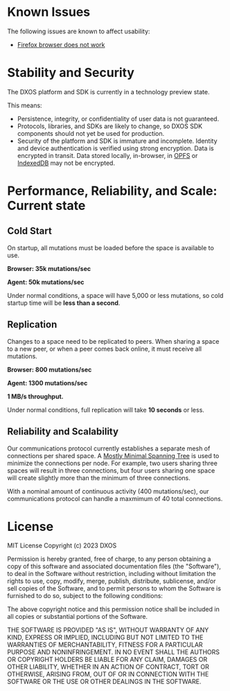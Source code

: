 <!-- TODO(nf): auto-generate this section using an issue label? -->

# Known Issues

The following issues are known to affect usability:

* [Firefox browser does not work](https://github.com/dxos/dxos/issues/3551)

# Stability and Security

The DXOS platform and SDK is currently in a technology preview state.

This means:

* Persistence, integrity, or confidentiality of user data is not guaranteed.
* Protocols, libraries, and SDKs are likely to change, so DXOS SDK components should not yet be used for production.
* Security of the platform and SDK is immature and incomplete. Identity and device authentication is verified using strong encryption. Data is encrypted in transit. Data stored locally, in-browser, in [OPFS](https://fs.spec.whatwg.org/#origin-private-file-system) or [IndexedDB](https://developer.mozilla.org/en-US/docs/Web/API/IndexedDB_API) may not be encrypted.

# Performance, Reliability, and Scale: Current state

## Cold Start

On startup, all mutations must be loaded before the space is available to use.

**Browser: 35k mutations/sec**

**Agent: 50k mutations/sec**

Under normal conditions, a space will have 5,000 or less mutations, so cold startup time will be **less than a second**.

## Replication

Changes to a space need to be replicated to peers. When sharing a space to a new peer, or when a peer comes back online, it must receive all mutations.

**Browser: 800 mutations/sec**

**Agent: 1300 mutations/sec**

**1 MB/s throughput.**

Under normal conditions, full replication will take **10 seconds** or less.

## Reliability and Scalability

Our communications protocol currently establishes a separate mesh of connections per shared space. A [Mostly Minimal Spanning Tree](https://github.com/RangerMauve/mostly-minimal-spanning-tree) is used to minimize the connections per node. For example, two users sharing three spaces will result in three connections, but four users sharing one space will create slightly more than the minimum of three connections.

With a nominal amount of continuous activity (400 mutations/sec), our communications protocol can handle a maxmimum of 40 total connections.

# License

MIT License
Copyright (c) 2023 DXOS

Permission is hereby granted, free of charge, to any person obtaining a copy of this software and associated documentation files (the "Software"), to deal in the Software without restriction, including without limitation the rights to use, copy, modify, merge, publish, distribute, sublicense, and/or sell copies of the Software, and to permit persons to whom the Software is furnished to do so, subject to the following conditions:

The above copyright notice and this permission notice shall be included in all copies or substantial portions of the Software.

THE SOFTWARE IS PROVIDED "AS IS", WITHOUT WARRANTY OF ANY KIND, EXPRESS OR IMPLIED, INCLUDING BUT NOT LIMITED TO THE WARRANTIES OF MERCHANTABILITY, FITNESS FOR A PARTICULAR PURPOSE AND NONINFRINGEMENT. IN NO EVENT SHALL THE AUTHORS OR COPYRIGHT HOLDERS BE LIABLE FOR ANY CLAIM, DAMAGES OR OTHER LIABILITY, WHETHER IN AN ACTION OF CONTRACT, TORT OR OTHERWISE, ARISING FROM, OUT OF OR IN CONNECTION WITH THE SOFTWARE OR THE USE OR OTHER DEALINGS IN THE SOFTWARE.
